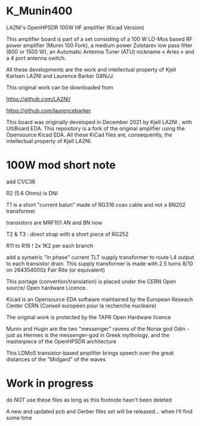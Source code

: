 # K_Munin400
LA2NI's OpenHPSDR 100W HF amplifier (Kicad Version)


This amplifier board is part of a set consisting of a 100 W LD-Mos based RF power amplifier (Munin 100 Fork), 
a medium power Zolotarev low pass filter (600 or 1500 W), an Automatic Antenna Tuner (ATU) nickname « Aries » 
and a 4 port antenna switch.

All these developments are the work and intellectual property of Kjell Karlsen LA2NI and Laurence Barker G8NJJ.

This original work can be downloaded from

https://github.com/LA2NI/

https://github.com/laurencebarker


This board was originally developed in December 2021 by Kjell LA2NI , with UltiBoard EDA. This repository is a fork 
of the original amplifier using the Opensource Kicad EDA. 
All these KiCad files are, consequently, the intellectual property of Kjell LA2NI.

# 100W mod short note

add C1/C38

R2 (5.6 Ohms) is DNI

T1 is a short "current balun" made of 
RG316 coax cable and not a BN202 transformer

transistors are MRF101 AN and BN now

T2 & T3 : direct strap with a short piece of RG252

R11 to R16 ! 2x 1K2 per each branch

add a symetric "in phase" current TLT 
supply transformer to route L4 output 
to each transistor drain. 
This supply transformer is made with 2.5 turns 8/10 on 264354000z Fair Rite (or equivalent)


This portage (convertion/translation) is placed under the CERN Open source/ Open hardware Licence.

Kicad is an Opensource EDA software maintained by the European Reseach Center CERN (Conseil européen pour la recherche nucléaire)

The original work is protected by the TAPR Open Hardware licence

Munin and Hugin are the two "messenger" ravens of the Norse god Odin - just as Hermes is the messenger-god in Greek mythology, 
and the masterpiece of the OpenHPSDR architecture 

This LDMoS transistor-based amplifier brings speech over the great distances of the "Midgard" of the waves


# Work in progress
do NOT use these files as long as this footnote hasn't been deleted

A new and updated pcb and Gerber files set will be released... when I'll find some time 


